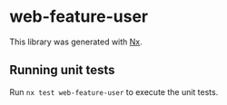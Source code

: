 # web-feature-user

This library was generated with [Nx](https://nx.dev).

## Running unit tests

Run `nx test web-feature-user` to execute the unit tests.
